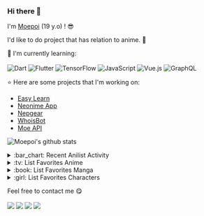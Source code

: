 ### Hi there 👋

I'm [Moepoi](https://moepoi.dev) (19 y.o) ! :sunglasses:

I'd like to do project that has relation to anime. :ghost:

:page_with_curl: I'm currently learning:
<br><br>
![Dart](https://img.shields.io/badge/dart-%230175C2.svg?style=for-the-badge&logo=dart&logoColor=white)
![Flutter](https://img.shields.io/badge/Flutter-%2302569B.svg?style=for-the-badge&logo=Flutter&logoColor=white)
![TensorFlow](https://img.shields.io/badge/TensorFlow-%23FF6F00.svg?style=for-the-badge&logo=TensorFlow&logoColor=white)
![JavaScript](https://img.shields.io/badge/javascript-%23323330.svg?style=for-the-badge&logo=javascript&logoColor=%23F7DF1E)
![Vue.js](https://img.shields.io/badge/vuejs-%2335495e.svg?style=for-the-badge&logo=vuedotjs&logoColor=%234FC08D)
![GraphQL](https://img.shields.io/badge/-GraphQL-E10098?style=for-the-badge&logo=graphql&logoColor=white)

:star: Here are some projects that I'm working on:
- [Easy Learn](https://github.com/Easy-Learn/App/releases/tag/v1.0.1)
- [Neonime App](https://install.appcenter.ms/users/moepoi/apps/neonime/distribution_groups/public)
- [Nepgear](https://t.me/NepgearBot)
- [WhoisBot](https://t.me/WhoisBot)
- [Moe API](https://beta.moe.team)

![Moepoi's github stats](https://bad-apple-github-readme.vercel.app/api?show_bg=1&username=moepoi)

<details>
<summary>:bar_chart: Recent Anilist Activity</summary>
  
<!-- anilist_activity starts -->
* [watched episode 50](https://anilist.co/activity/377473051) of [Yao Shen Ji 5](https://anilist.co/anime/139986)
* [watched episode 27](https://anilist.co/activity/377446556) of [Wo De Yi Jie Zhi Lu](https://anilist.co/anime/141871)
* [watched episode 222](https://anilist.co/activity/377055462) of [Wushen Zhuzai](https://anilist.co/anime/117168)
* [watched episode 170](https://anilist.co/activity/377055317) of [Ling Jian Zun 4](https://anilist.co/anime/120272)
<!-- anilist_activity ends -->

</details>

<details>
<summary>:tv: List Favorites Anime</summary>
  
<!-- favorites_anime starts -->
* [Ze Tian Ji](https://anilist.co/anime/101409)
* [Ze Tian Ji 2](https://anilist.co/anime/102165)
* [Ze Tian Ji 3](https://anilist.co/anime/102166)
* [Ze Tian Ji 4](https://anilist.co/anime/108986)
* [Ze Tian Ji 5](https://anilist.co/anime/115839)
* [Toaru Majutsu no Index](https://anilist.co/anime/4654)
* [Toaru Majutsu no Index II](https://anilist.co/anime/8937)
* [Toaru Majutsu no Index III](https://anilist.co/anime/100185)
* [Toaru Kagaku no Railgun](https://anilist.co/anime/6213)
* [Toaru Kagaku no Railgun S](https://anilist.co/anime/16049)
* [Toaru Kagaku no Railgun T](https://anilist.co/anime/104462)
* [Ling Jian Zun](https://anilist.co/anime/107882)
* [Ling Jian Zun 2](https://anilist.co/anime/116137)
* [Ling Jian Zun 3](https://anilist.co/anime/116138)
* [Ling Jian Zun 4](https://anilist.co/anime/120272)
* [Doupo Cangqiong](https://anilist.co/anime/102464)
* [Doupo Cangqiong 2](https://anilist.co/anime/102463)
* [Doupo Cangqiong 3](https://anilist.co/anime/104922)
* [World Trigger](https://anilist.co/anime/20729)
* [World Trigger 2](https://anilist.co/anime/114087)
* [Mahouka Koukou no Rettousei](https://anilist.co/anime/20458)
* [Mahouka Koukou no Rettousei: Raihousha-hen](https://anilist.co/anime/112300)
* [Tong Ling Fei](https://anilist.co/anime/99935)
* [Shu Ling Ji](https://anilist.co/anime/119945)
* [Quanzhi Fashi](https://anilist.co/anime/99200)
<!-- favorites_anime ends -->

</details>

<details>
<summary>:book: List Favorites Manga</summary>
  
<!-- favorites_manga starts -->
<!-- favorites_manga ends -->

</details>

<details>
<summary>:girl: List Favorites Characters</summary>
  
<!-- favorites_characters starts -->
* [Celia Claire](https://anilist.co/character/161678)
* [Sayu Ogiwara](https://anilist.co/character/127925)
* [Chizuru Ichinose](https://anilist.co/character/128106)
* [Misaki Shokuhou](https://anilist.co/character/40136)
* [Kyouko Hori](https://anilist.co/character/66171)
* [Nagisa Minase](https://anilist.co/character/162885)
* [Ruka Sarashina](https://anilist.co/character/147005)
* [Ravel Phenex](https://anilist.co/character/58341)
* [Le Fay Pendragon](https://anilist.co/character/79663)
* [Ziyu Zhou](https://anilist.co/character/234726)
* [Yuuko Yoshida](https://anilist.co/character/141461)
* [Angelina Kudou Shields](https://anilist.co/character/128377)
* [Amalie](https://anilist.co/character/175297)
* [Haruno Yukinoshita](https://anilist.co/character/79589)
* [Misha Necron](https://anilist.co/character/138596)
* [Jibril](https://anilist.co/character/87887)
* [Holo](https://anilist.co/character/7373)
* [Miyuki Shiba](https://anilist.co/character/55741)
* [Ayako Kuroba](https://anilist.co/character/200612)
* [Nepgear](https://anilist.co/character/49927)
* [Roxy Migurdia](https://anilist.co/character/88350)
* [Roroa Amidonia](https://anilist.co/character/133342)
* [Ninym Ralei](https://anilist.co/character/206374)
* [Marin Kitagawa](https://anilist.co/character/133676)
<!-- favorites_characters ends -->

</details>

Feel free to contact me :yum:
<br><br>
[<img src="https://img.shields.io/badge/Telegram-%40moepoi-blue">](https://t.me/moepoi)
[<img src="https://img.shields.io/badge/LINE-moepoi-brightgreen">](https://line.me/ti/p/~moepoi)
[<img src="https://img.shields.io/badge/Email-moe%40chocola.dev-orange">](mailto:moe@chocola.dev)
[<img src="https://img.shields.io/badge/Personal%20Site-moepoi.dev-red">](https://moepoi.dev)
